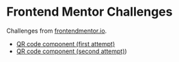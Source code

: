 # Frontend Mentor Challenges

Challenges from [frontendmentor.io](https://www.frontendmentor.io).

* [QR code component (first attempt)](https://sskubyshkin.github.io/frontend-mentor-challenges/001%20QR%20code%20component%20(first%20attempt))
* [QR code component (second attempt)](https://sskubyshkin.github.iofrontend-mentor-challenges/tree/master/002%20QR%20code%20component%20(second%20attempt)))
